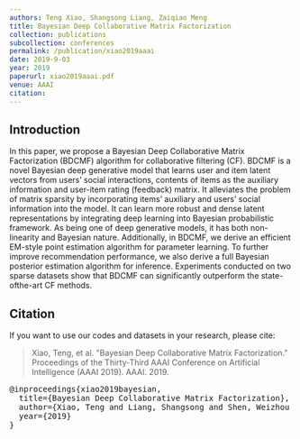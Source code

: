 ```yaml
---
authors: Teng Xiao, Shangsong Liang, Zaiqiao Meng
title: Bayesian Deep Collaborative Matrix Factorization
collection: publications
subcollection: conferences
permalink: /publication/xiao2019aaai
date: 2019-9-03
year: 2019
paperurl: xiao2019aaai.pdf
venue: AAAI
citation:
---
```


## Introduction

In this paper, we propose a Bayesian Deep Collaborative Matrix Factorization (BDCMF) algorithm for collaborative filtering (CF). BDCMF is a novel Bayesian deep generative model that learns user and item latent vectors from users’ social interactions, contents of items as the auxiliary information and user-item rating (feedback) matrix. It alleviates the problem of matrix sparsity by incorporating items’ auxiliary and users’ social information into the model. It can learn more robust and dense latent representations by integrating deep learning into Bayesian probabilistic framework. As being one of deep generative models, it has both non-linearity and Bayesian nature. Additionally, in BDCMF, we derive an efficient EM-style point estimation algorithm for parameter learning. To further improve recommendation performance, we also derive a full Bayesian posterior estimation algorithm for inference. Experiments conducted on two sparse datasets show that BDCMF can significantly outperform the state-ofthe-art CF methods.


## Citation

If you want to use our codes and datasets in your research, please cite:

>Xiao, Teng, et al. "Bayesian Deep Collaborative Matrix Factorization." Proceedings of the Thirty-Third AAAI Conference on Artificial Intelligence (AAAI 2019). AAAI. 2019.

<pre>
@inproceedings{xiao2019bayesian,
  title={Bayesian Deep Collaborative Matrix Factorization},
  author={Xiao, Teng and Liang, Shangsong and Shen, Weizhou and Meng, Zaiqiao},
  year={2019}
}
</pre>